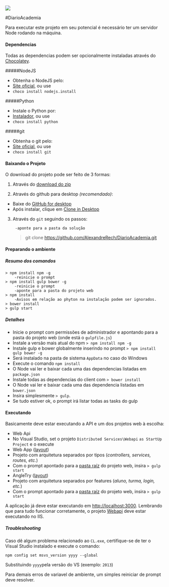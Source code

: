 <br/>
<img src="http://tisc.com.br/wp-content/uploads/nddigital.png">

#DiarioAcademia

Para executar este projeto em seu potencial é necessário ter um servidor Node rodando na máquina.

#### Dependencias
Todas as dependencias podem ser opcionalmente instaladas através do [Chocolatey](https://chocolatey.org/).

#####NodeJS
* Obtenha o NodeJS pelo:
 * [Site oficial](https://nodejs.org/), ou use
 * `choco install nodejs.install`
 
#####Python
* Instale o Python por:
 * [Instalador](https://www.python.org/ftp/python/2.7.3/python-2.7.3.msi), ou use
 * `choco install python`


#####git
* Obtenha o git pelo:
 * [Site oficial](https://git-for-windows.github.io/), ou use
 * `choco install git`
 
#### Baixando o Projeto

O download do projeto pode ser feito de 3 formas:

1) Através do [download do zip](https://github.com/AlexandreRech/DiarioAcademia/archive/master.zip)

2) Através do github para desktop *(recomendado)*:

 - Baixe do [GitHub for desktop](https://desktop.github.com/)
 - Após instalar, clique em [Clone in Desktop](github-windows://openRepo/https://github.com/AlexandreRech/DiarioAcademia)

3) Através do `git` seguindo os passos:

        -aponte para a pasta da solução
     > git clone https://github.com/AlexandreRech/DiarioAcademia.git

#### Preparando o ambiente

##### Resumo dos comandos
    > npm install npm -g
        -reinicie o prompt
    > npm install gulp bower -g
        -reinicie o prompt
        -aponte para a pasta do projeto web
    > npm install
        -Avisos em relação ao phyton na instalação podem ser ignorados.
    > bower install
    > gulp start


##### Detalhes
* Inicie o prompt com permissões de administrador e apontando para a pasta do projeto web (onde está o `gulpfile.js`)
* Instale a versão mais atual do npm  `> npm install npm -g`
* Instale gulp e bower globalmente inserindo no prompt `> npm install gulp bower -g`
 * Será instalado na pasta de sistema `AppData` no caso do Windows
* Execute o comando `npm install`
 * O Node vai ler e baixar cada uma das dependencias listadas em `package.json`
* Instale todas as dependencias do client com `> bower install`
 * O Node vai ler e baixar cada uma das dependencia listadas em `bower.json`
* Insira simplesmente `> gulp`. 
 * Se tudo estiver ok, o prompt irá listar todas as tasks do gulp

#### Executando
Basicamente deve estar executando a API e um dos projetos web à escolha:

* Web Api
 * No Visual Studio, set o projeto `Distributed Services\Webapi`  `as StartUp Project` e o execute
* Web App ([layout](https://raw.githubusercontent.com/AlexandreRech/DiarioAcademia/master/media/webapp.png))
 * Projeto com arquitetura separados por tipos (*controllers, services, routes, etc.*)
 * Com o prompt apontado para a [pasta raíz](https://github.com/AlexandreRech/DiarioAcademia/tree/master/NDDigital.DiarioAcademia.Apresentacao.WebApp) do projeto web, insira `> gulp start`
* AngleTry ([layout](https://raw.githubusercontent.com/AlexandreRech/DiarioAcademia/master/media/angletry.PNG))
 * Projeto com arquitetura separados por features (*aluno, turma, login, etc.*)
 * Com o prompt apontado para a [pasta raíz](https://github.com/AlexandreRech/DiarioAcademia/tree/master/NDDigital.DiarioAcademia.Apresentacao.AngleTry) do projeto web, insira `> gulp start`
 
A aplicação já deve estar executando em  [http://localhost:3000](http://localhost:3000). Lembrando que para tudo funcionar corretamente, o projeto [Webapi](https://github.com/AlexandreRech/DiarioAcademia/tree/master/NDDigital.DiarioAcademia.WebApi) deve estar executando no IIS.

##### Troubleshooting
Caso dê algum problema relacionado ao `CL.exe`, certifique-se de ter o Visual Studio instalado e execute o comando:

    npm config set msvs_version yyyy --global

Substituindo `yyyy`pela versão do VS (exemplo: `2013`)

Para demais erros de variavel de ambiente, um simples reiniciar de prompt deve resolver.
